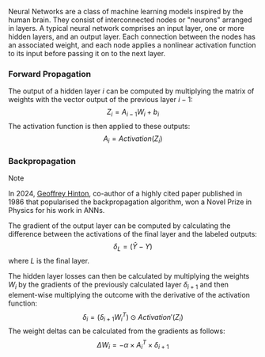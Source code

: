 Neural Networks are a class of machine learning models inspired by the human brain. They consist of interconnected nodes or "neurons" arranged in layers. A typical neural network comprises an input layer, one or more hidden layers, and an output layer. Each connection between the nodes has an associated weight, and each node applies a nonlinear activation function to its input before passing it on to the next layer.

### Forward Propagation
The output of a hidden layer $i$ can be computed by multiplying the matrix of weights with the vector output of the previous layer $i-1$:
$$Z_{i}= A_{i-1} W_{i} + b_{i}$$
The activation function is then applied to these outputs:
$$A_{i}= Activation(Z_{i})$$
### Backpropagation

> [!NOTE]
> In 2024, [Geoffrey Hinton](https://en.wikipedia.org/wiki/Geoffrey_Hinton), co-author of a highly cited paper published in 1986 that popularised the backpropagation algorithm, won a Novel Prize in Physics for his work in ANNs.

The gradient of the output layer can be computed by calculating the difference between the activations of the final layer and the labeled outputs:
$$\delta_{L} = (\hat{Y} - Y)$$
where $L$ is the final layer.

The hidden layer losses can then be calculated by multiplying the weights $W_{i}$ by the gradients of the previously calculated layer $\delta_{i+1}$ and then element-wise multiplying the outcome with the derivative of the activation function:
$$\delta_{i}= (\delta_{i+1}W^{T}_{i}) \odot Activation'(Z_{i})$$
The weight deltas can be calculated from the gradients as follows:
$$\Delta W_{i}= -\alpha \times A^{T}_{i} \times \delta_{i+1}$$
